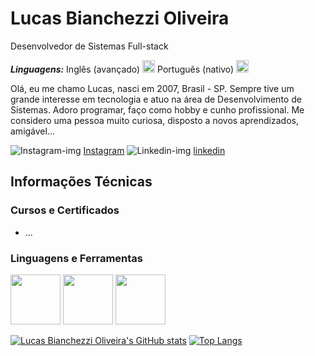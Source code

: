 # Lucas Bianchezzi Oliveira
Desenvolvedor de Sistemas Full-stack

***Linguagens:*** Inglês (avançado) <img height="20px" src="https://user-images.githubusercontent.com/87036915/230169640-1db25195-2961-4783-b071-696541b45eaf.png"/> Português (nativo) <img height="20px" src="https://user-images.githubusercontent.com/87036915/230169610-cdbe5e93-d109-43aa-ab03-1ac1f9195d04.png"/>


Olá, eu me chamo Lucas, nasci em 2007, Brasil - SP. Sempre tive um grande interesse em tecnologia e atuo na área de Desenvolvimento de Sistemas. Adoro programar, faço como hobby e cunho profissional. Me considero uma pessoa muito curiosa, disposto a novos aprendizados, amigável...

<div style="display:inline;">
 
![Instagram-img](https://user-images.githubusercontent.com/87036915/230159935-18e9af43-c27c-402e-8063-7ee39e4e6828.png)
[Instagram](https://www.instagram.com)
![Linkedin-img](https://user-images.githubusercontent.com/87036915/230168158-e4a9b03d-d83d-4d3a-b04d-381d4bd9a615.png)
[linkedin](https://www.linkedin.com)
 
</div>

## Informações Técnicas
### Cursos e Certificados
 - ...

### Linguagens e Ferramentas
<div style="display:inline;">
  <img height="80px" src="https://user-images.githubusercontent.com/87036915/229872354-261ad55b-f3cc-46a2-b8ed-e69113c00f83.png"/>
  <img height="80px" src="https://user-images.githubusercontent.com/87036915/229872780-6d3d1c74-1638-42ae-adb1-0a15bbffed4c.png"/>
 <img height="80px" src="https://user-images.githubusercontent.com/87036915/230175283-b0dce678-53cf-426a-b9f5-f1159437d1c3.png"/>
</div>

<!-- Tabela -->
<div style="display:inline;">
<!--- Adiciona o nome do usuário --->
 
[![Lucas Bianchezzi Oliveira's GitHub stats](https://github-readme-stats.vercel.app/api?username=LucasBO7&github-readme-stats&count_private=true&show_icons=true&theme=radical)](https://github.com/anuraghazra/github-readme-stats)
[![Top Langs](https://github-readme-stats.vercel.app/api/top-langs/?username=LucasBO7&theme=radical&layout=compact)](https://github.com/anuraghazra/github-readme-stats)
 </div>
